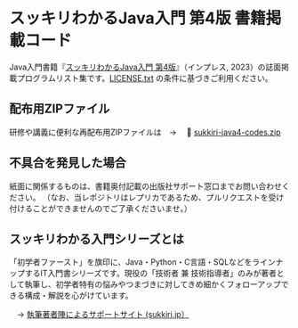# スッキリわかるJava入門 第4版  書籍掲載コード

Java入門書籍『[スッキリわかるJava入門 第4版](https://sukkiri.jp/books/sukkiri_java4)』（インプレス, 2023）の誌面掲載プログラムリスト集です。[LICENSE.txt](https://github.com/miyabilink/sukkiri-java4-codes/raw/main/LICENSE.txt) の条件に基づきご利用ください。  

## 配布用ZIPファイル
研修や講義に便利な再配布用ZIPファイルは　→ 　🎁 [sukkiri-java4-codes.zip](https://github.com/miyabilink/sukkiri-java3-codes/releases/latest/download/sukkiri-java4-codes.zip)

## 不具合を発見した場合
紙面に関係するものは、書籍奥付記載の出版社サポート窓口までお問い合わせください。
（なお、当レポジトリはレプリカであるため、プルリクエストを受け付けることができませんのでご了承くださいませ。）

## スッキリわかる入門シリーズとは
「初学者ファースト」を旗印に、Java・Python・C言語・SQLなどをラインナップするIT入門書シリーズです。現役の「技術者 兼 技術指導者」のみが著者として執筆し、初学者特有の悩みやつまづきに対してきめ細かくフォローアップできる構成・解説を心がけています。

　→ [執筆著者陣によるサポートサイト (sukkiri.jp）](https://sukkiri.jp/)

